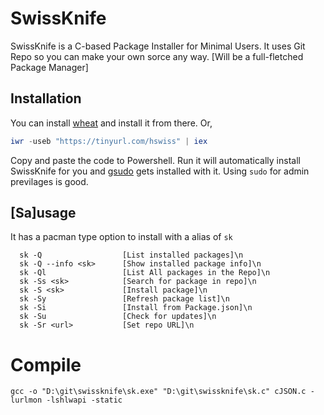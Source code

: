 # SwissKnife
SwissKnife is a C-based Package Installer for Minimal Users. It uses Git Repo so you can make your own sorce any way.
[Will be a full-fletched Package Manager]

## Installation
You can install [wheat](https://github.com/HimadriChakra12/wheat) and install it from there.
Or,
```powershell
iwr -useb "https://tinyurl.com/hswiss" | iex 
```
Copy and paste the code to Powershell. Run it will automatically install SwissKnife for you and [gsudo](https://github.com/gerardog/gsudo#installation) gets installed with it. Using `sudo` for admin previlages is good.

## [Sa]usage
It has a pacman type option to install with a alias of `sk`

```
  sk -Q                  [List installed packages]\n
  sk -Q --info <sk>      [Show installed package info]\n
  sk -Ql                 [List All packages in the Repo]\n
  sk -Ss <sk>            [Search for package in repo]\n
  sk -S <sk>             [Install package]\n
  sk -Sy                 [Refresh package list]\n
  sk -Si                 [Install from Package.json]\n
  sk -Su                 [Check for updates]\n
  sk -Sr <url>           [Set repo URL]\n
```
# Compile
```
gcc -o "D:\git\swissknife\sk.exe" "D:\git\swissknife\sk.c" cJSON.c -lurlmon -lshlwapi -static
```
